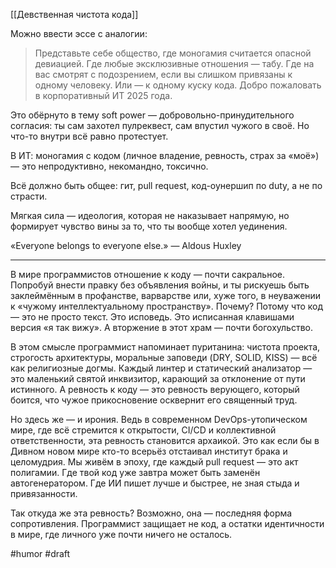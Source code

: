 [[Девственная чистота кода]]

Можно ввести эссе с аналогии:

> Представьте себе общество, где моногамия считается опасной девиацией. Где любые эксклюзивные отношения — табу. Где на вас смотрят с подозрением, если вы слишком привязаны к одному человеку. Или — к одному куску кода. Добро пожаловать в корпоративный ИТ 2025 года.

Это обёрнуто в тему soft power — добровольно-принудительного согласия: ты сам захотел пулреквест, сам впустил чужого в своё. Но что-то внутри всё равно протестует.

В ИТ: моногамия с кодом (личное владение, ревность, страх за «моё») — это непродуктивно, некомандно, токсично.

Всё должно быть общее: гит, pull request, код-оунершип по duty, а не по страсти.

Мягкая сила — идеология, которая не наказывает напрямую, но формирует чувство вины за то, что ты вообще хотел уединения.

«Everyone belongs to everyone else.» — Aldous Huxley

----

В мире программистов отношение к коду — почти сакральное. Попробуй внести правку без объявления войны, и ты рискуешь быть заклеймённым в профанстве, варварстве или, хуже того, в неуважении к «чужому интеллектуальному пространству». Почему? Потому что код — это не просто текст. Это исповедь. Это исписанная клавишами версия «я так вижу». А вторжение в этот храм — почти богохульство.

В этом смысле программист напоминает пуританина: чистота проекта, строгость архитектуры, моральные заповеди (DRY, SOLID, KISS) — всё как религиозные догмы. Каждый линтер и статический анализатор — это маленький святой инквизитор, карающий за отклонение от пути истинного. А ревность к коду — это ревность верующего, который боится, что чужое прикосновение осквернит его священный труд.

Но здесь же — и ирония. Ведь в современном DevOps-утопическом мире, где всё стремится к открытости, CI/CD и коллективной ответственности, эта ревность становится архаикой. Это как если бы в Дивном новом мире кто-то всерьёз отстаивал институт брака и целомудрия. Мы живём в эпоху, где каждый pull request — это акт полигамии. Где твой код уже завтра может быть заменён автогенератором. Где ИИ пишет лучше и быстрее, не зная стыда и привязанности.

Так откуда же эта ревность? Возможно, она — последняя форма сопротивления. Программист защищает не код, а остатки идентичности в мире, где личного уже почти ничего не осталось.

#humor #draft